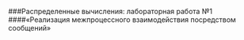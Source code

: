 ###Распределенные вычисления: лабораторная работа №1
####«Реализация межпроцессного взаимодействия посредством сообщений»
